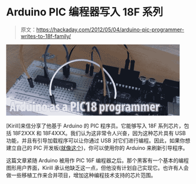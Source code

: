 # Arduino PIC 编程器写入 18F 系列

> 原文：<https://hackaday.com/2012/05/04/arduino-pic-programmer-writes-to-18f-family/>

![](img/949290489e60de67f071eed933c9f624.png "pic18p")

[Kirill]来信分享了他基于 Arduino 的 PIC 程序员。它能够写入 18F 系列芯片，包括 18F2XXX 和 18F4XXX。我们认为这非常令人兴奋，因为这种芯片具有 USB 功能，并且有引导加载程序可以让你通过 USB 对它们进行编程。因此，如果你想建立自己的 PIC 开发板([就像这个](http://hackaday.com/2010/04/13/picman-a-diy-prototyping-setup/))，你可以使用你的 Arduino 来刷新引导程序。

这篇文章紧随 Arduino 被用作 PIC 16F 编程器之后。那个黑客有一个基本的编程图形用户界面，Kirill 承认他缺乏这一点，但他没有计划自己实现它。也许有人会做一些移植工作来合并项目，增加这种编程技术支持的芯片范围。